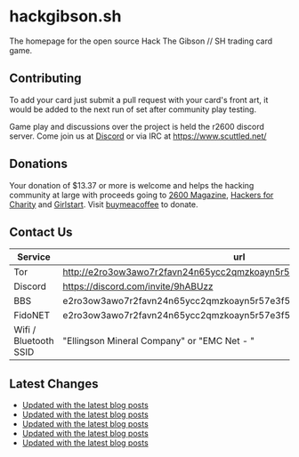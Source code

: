 # hackgibson.sh
The homepage for the open source Hack The Gibson // SH trading card game.


## Contributing

To add your card just submit a pull request with your card's front art, it would be added to the next run of set after community play testing.

Game play and discussions over the project is held the r2600 discord server. Come join us at [Discord](https://discord.com/invite/9hABUzz) or via IRC at https://www.scuttled.net/


## Donations

Your donation of $13.37 or more is welcome and helps the hacking community at large with proceeds going to [2600 Magazine](https://2600.com/), [Hackers for Charity](https://hackersforcharity.org) and [Girlstart](https://girlstart.org).  Visit [buymeacoffee](https://www.buymeacoffee.com/hackgibson.sh) to donate.


## Contact Us

Service | url
-|-
Tor | http://e2ro3ow3awo7r2favn24n65ycc2qmzkoayn5r57e3f56nvjwdcgg32ad.onion
Discord | https://discord.com/invite/9hABUzz
BBS | e2ro3ow3awo7r2favn24n65ycc2qmzkoayn5r57e3f56nvjwdcgg32ad.onion:23
FidoNET | e2ro3ow3awo7r2favn24n65ycc2qmzkoayn5r57e3f56nvjwdcgg32ad.onion:24554
Wifi / Bluetooth SSID | "Ellingson Mineral Company" or "EMC Net - <fidonet address>"

## Latest Changes
<!-- BLOG-POST-LIST:START -->
- [Updated with the latest blog posts](https://github.com/DFW2600/hackgibson.sh/commit/f0e16042d2503f42d75ccda13119a9dd3e4e746f)
- [Updated with the latest blog posts](https://github.com/DFW2600/hackgibson.sh/commit/9cc55662edb3184625ea2ef4fd90f9d271d89902)
- [Updated with the latest blog posts](https://github.com/DFW2600/hackgibson.sh/commit/0b8d692bb550df4d8aaacc3daf5232d0e0943bb9)
- [Updated with the latest blog posts](https://github.com/DFW2600/hackgibson.sh/commit/8b4a6a72e7bf050fbb7505aec07529d0f04c7945)
- [Updated with the latest blog posts](https://github.com/DFW2600/hackgibson.sh/commit/c45c693459aca6007c36e8482f91b1efc905b0b1)
<!-- BLOG-POST-LIST:END -->
